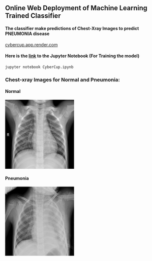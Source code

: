 ## Online Web Deployment of Machine Learning Trained Classifier
#### The classifier make predictions of Chest-Xray Images to predict PNEUMONIA disease
[cybercup.app.render.com](https://cybercup.app.render.com)

#### Here is the [link](https://github.com/gshashank84/cybercup/blob/master/CyberCup.ipynb) to the Jupyter Notebook (For Training the model)
```python
jupyter notebook CyberCup.ipynb
```

### Chest-xray Images for Normal and Pneumonia:
#### Normal
![Normal](https://github.com/gshashank84/cybercup/blob/master/rsz_normal0.jpg)

#### Pneumonia
![Pneumoonia](https://github.com/gshashank84/cybercup/blob/master/rsz_pneumonia1331.jpg)
